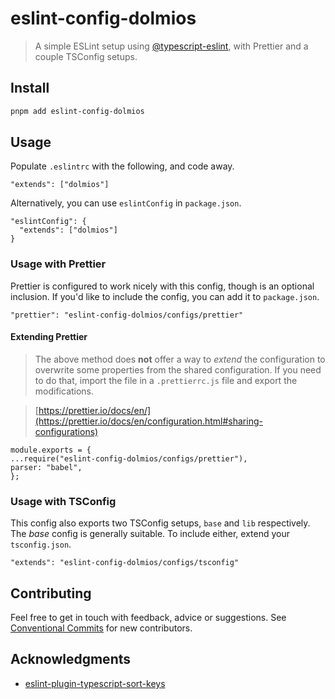 # eslint-config-dolmios

> A simple ESLint setup using [@typescript-eslint](https://typescript-eslint.io), with Prettier and a couple TSConfig setups.

## Install

```sh
pnpm add eslint-config-dolmios
```

## Usage

Populate `.eslintrc` with the following, and code away.

```
"extends": ["dolmios"]
```

Alternatively, you can use `eslintConfig` in `package.json`.

```
"eslintConfig": {
  "extends": ["dolmios"]
}
```

### Usage with Prettier

Prettier is configured to work nicely with this config, though is an optional inclusion. If you'd like to include the config, you can add it to `package.json`.

```
"prettier": "eslint-config-dolmios/configs/prettier"
```

#### Extending Prettier

> The above method does **not** offer a way to _extend_ the configuration to overwrite some properties from the shared configuration. If you need to do that, import the file in a `.prettierrc.js` file and export the modifications.

> [https://prettier.io/docs/en/](https://prettier.io/docs/en/configuration.html#sharing-configurations)

```
module.exports = {
...require("eslint-config-dolmios/configs/prettier"),
parser: "babel",
};
```

### Usage with TSConfig

This config also exports two TSConfig setups, `base` and `lib` respectively. The _base_ config is generally suitable. To include either, extend your `tsconfig.json`.

```
"extends": "eslint-config-dolmios/configs/tsconfig"
```

## Contributing

Feel free to get in touch with feedback, advice or suggestions. See [Conventional Commits](https://gist.github.com/dolmios/0e33c579a500d87fc6f44df6cde97259) for new contributors.

## Acknowledgments

- [eslint-plugin-typescript-sort-keys](https://github.com/infctr/eslint-plugin-typescript-sort-keys#readme)

